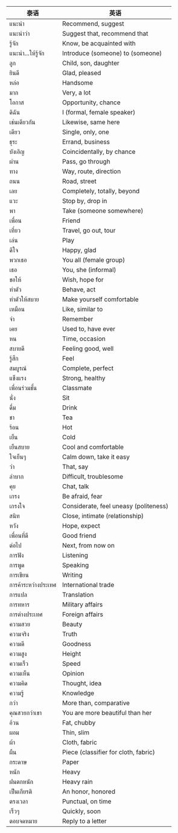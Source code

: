 | **泰语**                    | **英语**                        |
|-----------------------------|--------------------------------|
| แนะนำ                        | Recommend, suggest            |
| แนะนำว่า                     | Suggest that, recommend that  |
| รู้จัก                       | Know, be acquainted with      |
| แนะนำ...ให้รู้จัก             | Introduce (someone) to (someone) |
| ลูก                          | Child, son, daughter         |
| ยินดี                        | Glad, pleased                 |
| หล่อ                        | Handsome                      |
| มาก                         | Very, a lot                   |
| โอกาส                       | Opportunity, chance           |
| ดิฉัน                        | I (formal, female speaker)    |
| เช่นเดียวกัน                 | Likewise, same here           |
| เดียว                        | Single, only, one             |
| ธุระ                         | Errand, business              |
| บังเอิญ                      | Coincidentally, by chance     |
| ผ่าน                        | Pass, go through              |
| ทาง                         | Way, route, direction         |
| ถนน                         | Road, street                  |
| เลย                         | Completely, totally, beyond   |
| แวะ                         | Stop by, drop in              |
| พา                          | Take (someone somewhere)      |
| เพื่อน                       | Friend                        |
| เที่ยว                       | Travel, go out, tour          |
| เล่น                         | Play                          |
| ดีใจ                         | Happy, glad                   |
| พวกเธอ                      | You all (female group)        |
| เธอ                         | You, she (informal)           |
| ขอให้                        | Wish, hope for                |
| ทำตัว                        | Behave, act                   |
| ทำตัวให้สบาย                 | Make yourself comfortable     |
| เหมือน                       | Like, similar to              |
| จำ                          | Remember                      |
| เคย                         | Used to, have ever            |
| หน                          | Time, occasion                |
| สบายดี                      | Feeling good, well            |
| รู้สึก                       | Feel                         |
| สมบูรณ์                     | Complete, perfect             |
| แข็งแรง                     | Strong, healthy               |
| เพื่อนร่วมชั้น               | Classmate                     |
| นั่ง                         | Sit                           |
| ดื่ม                         | Drink                         |
| ชา                          | Tea                           |
| ร้อน                        | Hot                           |
| เย็น                        | Cold                          |
| เย็นสบาย                    | Cool and comfortable          |
| ใจเย็นๆ                      | Calm down, take it easy       |
| ว่า                          | That, say                     |
| ลำบาก                       | Difficult, troublesome        |
| คุย                         | Chat, talk                    |
| เกรง                         | Be afraid, fear               |
| เกรงใจ                      | Considerate, feel uneasy (politeness) |
| สนิท                        | Close, intimate (relationship) |
| หวัง                         | Hope, expect                  |
| เพื่อนที่ดี                   | Good friend                   |
| ต่อไป                        | Next, from now on            |
| การฟัง                       | Listening                     |
| การพูด                       | Speaking                      |
| การเขียน                     | Writing                       |
| การค้าระหว่างประเทศ         | International trade           |
| การแปล                      | Translation                   |
| การทหาร                     | Military affairs              |
| การต่างประเทศ               | Foreign affairs               |
| ความสวย                     | Beauty                        |
| ความจริง                    | Truth                         |
| ความดี                       | Goodness                      |
| ความสูง                     | Height                        |
| ความเร็ว                    | Speed                         |
| ความเห็น                    | Opinion                       |
| ความคิด                     | Thought, idea                 |
| ความรู้                      | Knowledge                     |
| กว่า                        | More than, comparative        |
| คุณสวยกว่าเขา               | You are more beautiful than her |
| อ้วน                        | Fat, chubby                   |
| ผอม                        | Thin, slim                    |
| ผ้า                         | Cloth, fabric                 |
| ผืน                         | Piece (classifier for cloth, fabric) |
| กระดาษ                      | Paper                         |
| หนัก                        | Heavy                         |
| ฝนตกหนัก                    | Heavy rain                    |
| เป็นเกียรติ                  | An honor, honored             |
| ตรงเวลา                     | Punctual, on time             |
| เร็วๆ                        | Quickly, soon                 |
| ตอบจดหมาย                  | Reply to a letter             |
